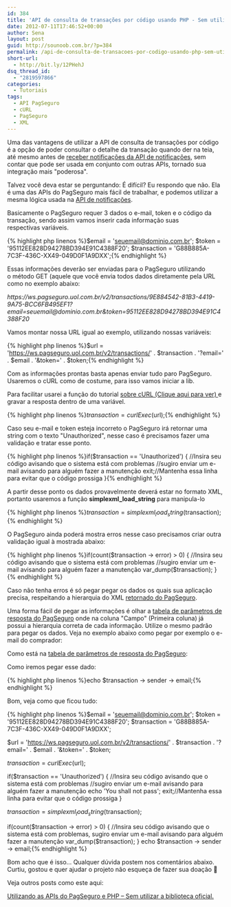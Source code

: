 ```yaml
---
id: 384
title: 'API de consulta de transações por código usando PHP - Sem utilizar a biblioteca oficial'
date: 2012-07-11T17:46:52+00:00
author: Sena
layout: post
guid: http://sounoob.com.br/?p=384
permalink: /api-de-consulta-de-transacoes-por-codigo-usando-php-sem-utilizar-a-biblioteca-oficial/
short-url:
  - http://bit.ly/12PHehJ
dsq_thread_id:
  - "2819597866"
categories:
  - Tutoriais
tags:
  - API PagSeguro
  - cURL
  - PagSeguro
  - XML
---
```

Uma das vantagens de utilizar a API de consulta de transações por código é a opção de poder consultar o detalhe da transação quando der na teia, até mesmo antes de <a title="Recebendo notificações do PagSeguro usando PHP – Sem utilizar a biblioteca oficial" href="./recebendo-notificacoes-do-pagseguro-usando-php-sem-utilizar-a-biblioteca-oficial/" target="_blank">receber notificações da API de notificações</a>, sem contar que pode ser usada em conjunto com outras APIs, tornado sua integração mais "poderosa".

Talvez você deva estar se perguntando: É difícil? Eu respondo que não. Ela é uma das APIs do PagSeguro mais fácil de trabalhar, e podemos utilizar a mesma lógica usada na [API de notificações](./recebendo-notificacoes-do-pagseguro-usando-php-sem-utilizar-a-biblioteca-oficial/ "Recebendo notificações do PagSeguro usando PHP – Sem utilizar a biblioteca oficial").<!--more-->

Basicamente o PagSeguro requer 3 dados o e-mail, token e o código da transação, sendo assim vamos inserir cada informação suas respectivas variáveis.

{% highlight php linenos %}$email = 'seuemail@dominio.com.br';
$token = '95112EE828D94278BD394E91C4388F20';
$transaction = 'G88B885A-7C3F-436C-XX49-049D0F1A9DXX';{% endhighlight %} 

Essas informações deverão ser enviadas para o PagSeguro utilizando o método GET (aquele que você envia todos dados diretamente pela URL como no exemplo abaixo:

<address>
  https://ws.pagseguro.uol.com.br/v2/transactions/9E884542-81B3-4419-9A75-BCC6FB495EF1?email=seuemail@dominio.com.br&token=95112EE828D94278BD394E91C4388F20
</address>

Vamos montar nossa URL igual ao exemplo, utilizando nossas variáveis:

{% highlight php linenos %}$url = 'https://ws.pagseguro.uol.com.br/v2/transactions/' . $transaction . '?email=' . $email . '&token=' . $token;{% endhighlight %} 

Com as informações prontas basta apenas enviar tudo paro PagSeguro. Usaremos o cURL como de costume, para isso vamos iniciar a lib.

Para facilitar usarei a função do tutorial <a title="cURL. Feita para usar e abusar" href="./curl-usando-e-abusando/#curlExec" target="_blank">sobre cURL (Clique aqui para ver) </a>e gravar a resposta dentro de uma variável.

{% highlight php linenos %}$transaction = curlExec($url);{% endhighlight %} 

Caso seu e-mail e token esteja incorreto o PagSeguro irá retornar uma string com o texto "Unauthorized", nesse caso é precisamos fazer uma validação e tratar esse ponto.

{% highlight php linenos %}if($transaction == 'Unauthorized') {
    //Insira seu código avisando que o sistema está com problemas
    //sugiro enviar um e-mail avisando para alguém fazer a manutenção
    exit;//Mantenha essa linha para evitar que o código prossiga
}{% endhighlight %} 

A partir desse ponto os dados provavelmente deverá estar no formato XML, portanto usaremos a função **simplexml\_load\_string** para manipula-lo

{% highlight php linenos %}$transaction = simplexml_load_string($transaction);{% endhighlight %} 

O PagSeguro ainda poderá mostra erros nesse caso precisamos criar outra validação igual à mostrada abaixo:

{% highlight php linenos %}if(count($transaction -> error) > 0) {
    //Insira seu código avisando que o sistema está com problemas
    //sugiro enviar um e-mail avisando para alguém fazer a manutenção
    var_dump($transaction);
}{% endhighlight %} 

Caso não tenha erros é só pegar pegar os dados os quais sua aplicação precisa, respeitando a hierarquia do XML <a href="https://pagseguro.uol.com.br/v2/guia-de-integracao/consulta-de-transacoes-por-codigo.html#v2-item-consulta-de-transacoes-por-codigo-parametros-resposta" target="_blank">retornado do PagSeguro</a>.

Uma forma fácil de pegar as informações é olhar a <a href="https://pagseguro.uol.com.br/v2/guia-de-integracao/consulta-de-transacoes-por-codigo.html#v2-item-consulta-de-transacoes-por-codigo-parametros-resposta" target="_blank">tabela de parâmetros de resposta do PagSeguro</a> onde na coluna "Campo" (Primeira coluna) já possui a hierarquia correta de cada informação. Utilize o mesmo padrão para pegar os dados. Veja no exemplo abaixo como pegar por exemplo o e-mail do comprador:

Como está na <a href="https://pagseguro.uol.com.br/v2/guia-de-integracao/consulta-de-transacoes-por-codigo.html#v2-item-consulta-de-transacoes-por-codigo-parametros-resposta" target="_blank">tabela de parâmetros de resposta do PagSeguro</a>:

Como iremos pegar esse dado:

{% highlight php linenos %}echo $transaction -> sender -> email;{% endhighlight %} 

Bom, veja como que ficou tudo:

{% highlight php linenos %}$email = 'seuemail@dominio.com.br';
$token = '95112EE828D94278BD394E91C4388F20';
$transaction = 'G88B885A-7C3F-436C-XX49-049D0F1A9DXX';

$url = 'https://ws.pagseguro.uol.com.br/v2/transactions/' . $transaction . '?email=' . $email . '&token=' . $token;

$transaction = curlExec($url);

if($transaction == 'Unauthorized') {
    //Insira seu código avisando que o sistema está com problemas
    //sugiro enviar um e-mail avisando para alguém fazer a manutenção
    echo 'You shall not pass';
    exit;//Mantenha essa linha para evitar que o código prossiga
}

$transaction = simplexml_load_string($transaction);

if(count($transaction -> error) > 0) {
   //Insira seu código avisando que o sistema está com problemas, sugiro enviar um e-mail avisando para alguém fazer a manutenção
   var_dump($transaction);
}
echo $transaction -> sender -> email;{% endhighlight %} 

Bom acho que é isso&#8230; Qualquer dúvida postem nos comentários abaixo. Curtiu, gostou e quer ajudar o projeto não esqueça de fazer sua doação 🙂

Veja outros posts como este aqui:
  
[Utilizando as APIs do PagSeguro e PHP – Sem utilizar a biblioteca oficial.](./utilizando-as-apis-do-pagseguro-e-php-sem-utilizar-a-biblioteca-oficial/ "Utilizando as APIs do PagSeguro e PHP – Sem utilizar a biblioteca oficial.")